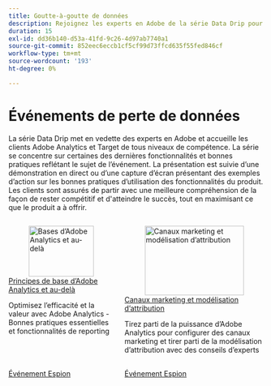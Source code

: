 ```yaml
---
title: Goutte-à-goutte de données
description: Rejoignez les experts en Adobe de la série Data Drip pour explorer les dernières fonctionnalités et bonnes pratiques d’Adobe Analytics et de Target, avec des démonstrations en direct permettant aux clients d’optimiser le potentiel du produit et de rester compétitifs.
duration: 15
exl-id: dd36b140-d53a-41fd-9c26-4d97ab7740a1
source-git-commit: 852eec6eccb1cf5cf99d73ffcd635f55fed846cf
workflow-type: tm+mt
source-wordcount: '193'
ht-degree: 0%

---
```


# Événements de perte de données

La série Data Drip met en vedette des experts en Adobe et accueille les clients Adobe Analytics et Target de tous niveaux de compétence. La série se concentre sur certaines des dernières fonctionnalités et bonnes pratiques reflétant le sujet de l’événement. La présentation est suivie d’une démonstration en direct ou d’une capture d’écran présentant des exemples d’action sur les bonnes pratiques d’utilisation des fonctionnalités du produit. Les clients sont assurés de partir avec une meilleure compréhension de la façon de rester compétitif et d&#39;atteindre le succès, tout en maximisant ce que le produit a à offrir.

<!-- CARDS

{cta  = Watch event}

* 2025/adobe-analytics-basics-beyond.md
* 2025/marketing-channel-attribution-modeling.md

-->
<!-- START CARDS HTML - DO NOT MODIFY BY HAND -->
<div class="columns">
    <div class="column is-half-tablet is-half-desktop is-one-third-widescreen" aria-label="Adobe Analytics Basics and Beyond">
        <div class="card" style="height: 100%; display: flex; flex-direction: column; height: 100%;">
            <div class="card-image">
                <figure class="image x-is-16by9">
                    <a href="2025/adobe-analytics-basics-beyond.md" title="Bases d’Adobe Analytics et au-delà" target="_blank" rel="referrer">
                        <img class="is-bordered-r-small" src="https://video.tv.adobe.com/v/3443028/?format=jpeg&nocache=1737763602579" alt="Bases d’Adobe Analytics et au-delà"
                             style="width: 100%; aspect-ratio: 16 / 9; object-fit: cover; overflow: hidden; display: block; margin: auto;">
                    </a>
                </figure>
            </div>
            <div class="card-content is-padded-small" style="display: flex; flex-direction: column; flex-grow: 1; justify-content: space-between;">
                <div class="top-card-content">
                    <p class="headline is-size-6 has-text-weight-bold">
                        <a href="2025/adobe-analytics-basics-beyond.md" target="_blank" rel="referrer" title="Bases d’Adobe Analytics et au-delà">Principes de base d’Adobe Analytics et au-delà</a>
                    </p>
                    <p class="is-size-6">Optimisez l’efficacité et la valeur avec Adobe Analytics - Bonnes pratiques essentielles et fonctionnalités de reporting</p>
                </div>
                <a href="2025/adobe-analytics-basics-beyond.md" target="_blank" rel="referrer" class="spectrum-Button spectrum-Button--outline spectrum-Button--primary spectrum-Button--sizeM" style="align-self: flex-start; margin-top: 1rem;">
                    <span class="spectrum-Button-label has-no-wrap has-text-weight-bold">Événement Espion</span>
                </a>
            </div>
        </div>
    </div>
    <div class="column is-half-tablet is-half-desktop is-one-third-widescreen" aria-label="Marketing Channels & Attribution Modeling">
        <div class="card" style="height: 100%; display: flex; flex-direction: column; height: 100%;">
            <div class="card-image">
                <figure class="image x-is-16by9">
                    <a href="2025/marketing-channel-attribution-modeling.md" title="Canaux marketing et modélisation d’attribution" target="_blank" rel="referrer">
                        <img class="is-bordered-r-small" src="https://video.tv.adobe.com/v/3443020/?format=jpeg&nocache=1737763602565" alt="Canaux marketing et modélisation d’attribution"
                             style="width: 100%; aspect-ratio: 16 / 9; object-fit: cover; overflow: hidden; display: block; margin: auto;">
                    </a>
                </figure>
            </div>
            <div class="card-content is-padded-small" style="display: flex; flex-direction: column; flex-grow: 1; justify-content: space-between;">
                <div class="top-card-content">
                    <p class="headline is-size-6 has-text-weight-bold">
                        <a href="2025/marketing-channel-attribution-modeling.md" target="_blank" rel="referrer" title="Canaux marketing et modélisation d’attribution">Canaux marketing et modélisation d’attribution</a>
                    </p>
                    <p class="is-size-6">Tirez parti de la puissance d’Adobe Analytics pour configurer des canaux marketing et tirer parti de la modélisation d’attribution avec des conseils d’experts</p>
                </div>
                <a href="2025/marketing-channel-attribution-modeling.md" target="_blank" rel="referrer" class="spectrum-Button spectrum-Button--outline spectrum-Button--primary spectrum-Button--sizeM" style="align-self: flex-start; margin-top: 1rem;">
                    <span class="spectrum-Button-label has-no-wrap has-text-weight-bold">Événement Espion</span>
                </a>
            </div>
        </div>
    </div>
</div>
<!-- END CARDS HTML - DO NOT MODIFY BY HAND -->
